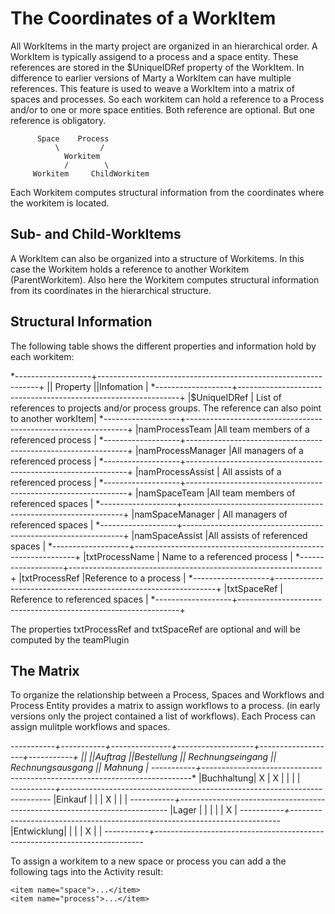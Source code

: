 # The Coordinates of a WorkItem

All WorkItems in the marty project are organized in an hierarchical order. A WorkItem is typically assigend to a process and a space entity. These references are stored in the $UniqueIDRef property of the WorkItem. In difference to earlier versions of Marty a WorkItem can have multiple references. This feature is used to weave a WorkItem into a matrix of spaces and processes. So each workitem can hold a reference to a Process and/or to one or more space 
entities. Both reference are optional. But one reference is obligatory.


          Space    Process
              \         /
                Workitem
                /        \
         Workitem     ChildWorkitem


Each Workitem computes structural information from the coordinates where the workitem is located.

## Sub- and Child-WorkItems

A WorkItem can also be organized into a structure of Workitems. In this case the Workitem  holds a reference to another Workitem (ParentWorkitem). Also here the Workitem computes  structural information from its coordinates in the hierarchical structure.

## Structural Information

The following table shows the different properties and information hold by each workitem:


*-------------------+---------------------------------------------------------------+
||	Property		||Infomation													|
*-------------------+---------------------------------------------------------------+
|$UniqueIDRef		| List of references to projects and/or process groups. The reference can also point to another workItem|
*-------------------+---------------------------------------------------------------+
|namProcessTeam		|All team members of a referenced process			|
*-------------------+---------------------------------------------------------------+
|namProcessManager	|All managers of a referenced process			|
*-------------------+---------------------------------------------------------------+
|namProcessAssist	|	All assists of a referenced process			|
*-------------------+---------------------------------------------------------------+
|namSpaceTeam		|All team members of referenced spaces			|
*-------------------+---------------------------------------------------------------+
|namSpaceManager	|	All managers of referenced spaces			|
*-------------------+---------------------------------------------------------------+
|namSpaceAssist		|All assists of referenced spaces			|
*-------------------+---------------------------------------------------------------+
|txtProcessName		|	 Name to a referenced process			|
*-------------------+---------------------------------------------------------------+
|txtProcessRef	 	|Reference to a process			|
*-------------------+---------------------------------------------------------------+
|txtSpaceRef		| Reference to referenced spaces			|
*-------------------+---------------------------------------------------------------+

The properties txtProcessRef and txtSpaceRef are optional and will be computed by the teamPlugin

## The Matrix

To organize the relationship between a Process, Spaces and Workflows and Process Entity  provides a matrix to assign workflows to a process. (in early versions only the project  contained a list of workflows). Each Process can assign mulitple workflows and spaces.

*-----------+-----------+---------------+-------------------+-------------------+-----------+
||			||Auftrag   ||Bestellung	|| Rechnungseingang	|| Rechnungsausgang	|| Mahnung	|
*-----------+-----------*---------------*-------------------*-------------------*-----------*
|Buchhaltung| X    		| X				|					|					|			|		
*-----------+-----------*---------------*-------------------*-------------------*-----------*
|Einkauf	|			|				|		 X			|					|			|
*-----------+-----------*---------------*-------------------*-------------------*-----------*
|Lager		|			|				|					|					|	 X		|
*-----------+-----------*---------------*-------------------*-------------------*-----------*
|Entwicklung|			|				|					|	 X				|			|
*-----------+-----------*---------------*-------------------*-------------------*-----------*


To assign a workitem to a new space or process you can add a the following tags into the 
 Activity result:

	<item name="space">...</item>
	<item name="process">...</item>
   